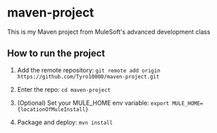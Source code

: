 # maven-project

This is my Maven project from MuleSoft's advanced development class

## How to run the project

1. Add the remote repository: `git remote add origin https://github.com/Tyro10000/maven-project.git`

1. Enter the repo: `cd maven-project`

1. (Optional) Set your MULE_HOME env variable: `export MULE_HOME={locationOfMuleInstall}`

1. Package and deploy: `mvn install`